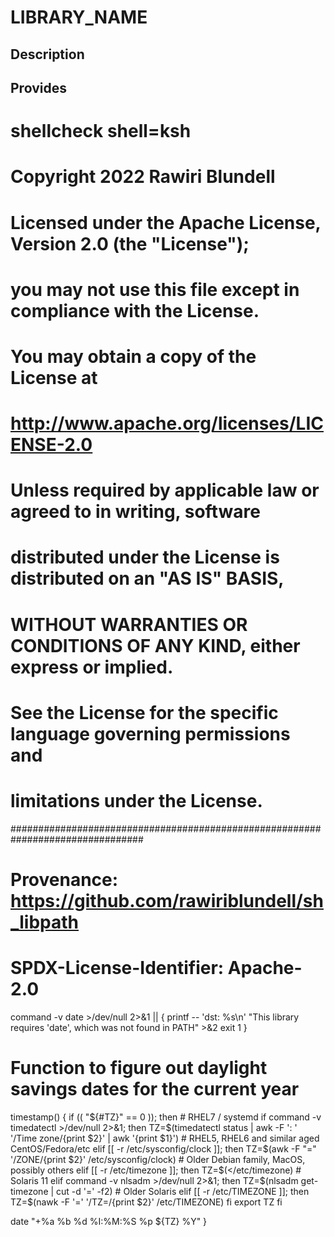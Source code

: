 # LIBRARY_NAME

## Description

## Provides
# shellcheck shell=ksh

# Copyright 2022 Rawiri Blundell
#
# Licensed under the Apache License, Version 2.0 (the "License");
# you may not use this file except in compliance with the License.
# You may obtain a copy of the License at
#
#     http://www.apache.org/licenses/LICENSE-2.0
#
# Unless required by applicable law or agreed to in writing, software
# distributed under the License is distributed on an "AS IS" BASIS,
# WITHOUT WARRANTIES OR CONDITIONS OF ANY KIND, either express or implied.
# See the License for the specific language governing permissions and
# limitations under the License.
################################################################################
# Provenance: https://github.com/rawiriblundell/sh_libpath
# SPDX-License-Identifier: Apache-2.0

command -v date >/dev/null 2>&1 || {
  printf -- 'dst: %s\n' "This library requires 'date', which was not found in PATH" >&2
  exit 1
}

# Function to figure out daylight savings dates for the current year
timestamp() {
  if (( "${#TZ}" == 0 )); then
    # RHEL7 / systemd
    if command -v timedatectl >/dev/null 2>&1; then
      TZ=$(timedatectl status | awk -F ': ' '/Time zone/{print $2}' | awk '{print $1}')
    # RHEL5, RHEL6 and similar aged CentOS/Fedora/etc
    elif [[ -r /etc/sysconfig/clock ]]; then
      TZ=$(awk -F "=" '/ZONE/{print $2}' /etc/sysconfig/clock)
    # Older Debian family, MacOS, possibly others
    elif [[ -r /etc/timezone ]]; then
      TZ=$(</etc/timezone)
    # Solaris 11
    elif command -v nlsadm >/dev/null 2>&1; then
      TZ=$(nlsadm get-timezone | cut -d '=' -f2)
    # Older Solaris
    elif [[ -r /etc/TIMEZONE ]]; then
      TZ=$(nawk -F '=' '/TZ=/{print $2}' /etc/TIMEZONE)
    fi
    export TZ
  fi

  date "+%a %b %d %I:%M:%S %p ${TZ} %Y"
}
